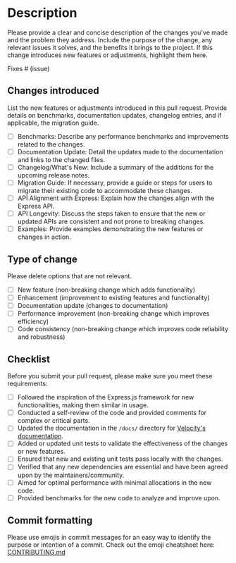 # Description

Please provide a clear and concise description of the changes you've made and the problem they address. Include the purpose of the change, any relevant issues it solves, and the benefits it brings to the project. If this change introduces new features or adjustments, highlight them here.

Fixes # (issue)

## Changes introduced

List the new features or adjustments introduced in this pull request. Provide details on benchmarks, documentation updates, changelog entries, and if applicable, the migration guide.

- [ ] Benchmarks: Describe any performance benchmarks and improvements related to the changes.
- [ ] Documentation Update: Detail the updates made to the documentation and links to the changed files.
- [ ] Changelog/What's New: Include a summary of the additions for the upcoming release notes.
- [ ] Migration Guide: If necessary, provide a guide or steps for users to migrate their existing code to accommodate these changes.
- [ ] API Alignment with Express: Explain how the changes align with the Express API.
- [ ] API Longevity: Discuss the steps taken to ensure that the new or updated APIs are consistent and not prone to breaking changes.
- [ ] Examples: Provide examples demonstrating the new features or changes in action.

## Type of change

Please delete options that are not relevant.

- [ ] New feature (non-breaking change which adds functionality)
- [ ] Enhancement (improvement to existing features and functionality)
- [ ] Documentation update (changes to documentation)
- [ ] Performance improvement (non-breaking change which improves efficiency)
- [ ] Code consistency (non-breaking change which improves code reliability and robustness)

## Checklist

Before you submit your pull request, please make sure you meet these requirements:

- [ ] Followed the inspiration of the Express.js framework for new functionalities, making them similar in usage.
- [ ] Conducted a self-review of the code and provided comments for complex or critical parts.
- [ ] Updated the documentation in the `/docs/` directory for [Velocity's documentation](https://docs.khulnasoft.io/).
- [ ] Added or updated unit tests to validate the effectiveness of the changes or new features.
- [ ] Ensured that new and existing unit tests pass locally with the changes.
- [ ] Verified that any new dependencies are essential and have been agreed upon by the maintainers/community.
- [ ] Aimed for optimal performance with minimal allocations in the new code.
- [ ] Provided benchmarks for the new code to analyze and improve upon.

## Commit formatting

Please use emojis in commit messages for an easy way to identify the purpose or intention of a commit. Check out the emoji cheatsheet here: [CONTRIBUTING.md](https://go.khulnasoft.com/velocity/blob/master/.github/CONTRIBUTING.md#pull-requests-or-commits)
